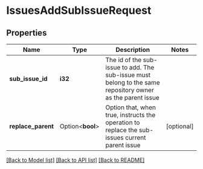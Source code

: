 # IssuesAddSubIssueRequest

## Properties

Name | Type | Description | Notes
------------ | ------------- | ------------- | -------------
**sub_issue_id** | **i32** | The id of the sub-issue to add. The sub-issue must belong to the same repository owner as the parent issue | 
**replace_parent** | Option<**bool**> | Option that, when true, instructs the operation to replace the sub-issues current parent issue | [optional]

[[Back to Model list]](../README.md#documentation-for-models) [[Back to API list]](../README.md#documentation-for-api-endpoints) [[Back to README]](../README.md)


